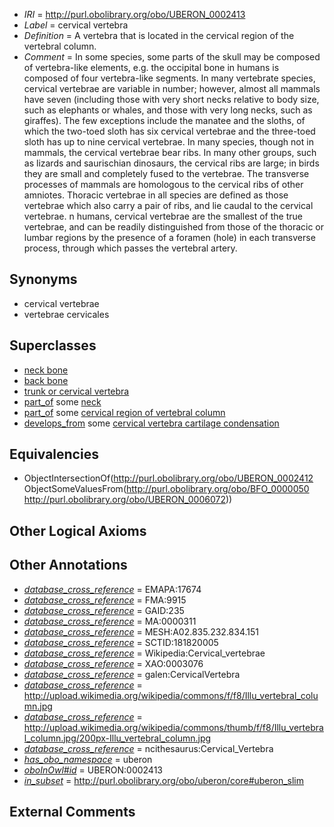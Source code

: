  * *IRI* = http://purl.obolibrary.org/obo/UBERON_0002413
 * *Label* = cervical vertebra
 * *Definition* = A vertebra that is located in the cervical region of the vertebral column.
 * *Comment* = In some species, some parts of the skull may be composed of vertebra-like elements, e.g. the occipital bone in humans is composed of four vertebra-like segments. In many vertebrate species, cervical vertebrae are variable in number; however, almost all mammals have seven (including those with very short necks relative to body size, such as elephants or whales, and those with very long necks, such as giraffes). The few exceptions include the manatee and the sloths, of which the two-toed sloth has six cervical vertebrae and the three-toed sloth has up to nine cervical vertebrae. In many species, though not in mammals, the cervical vertebrae bear ribs. In many other groups, such as lizards and saurischian dinosaurs, the cervical ribs are large; in birds they are small and completely fused to the vertebrae. The transverse processes of mammals are homologous to the cervical ribs of other amniotes. Thoracic vertebrae in all species are defined as those vertebrae which also carry a pair of ribs, and lie caudal to the cervical vertebrae. n humans, cervical vertebrae are the smallest of the true vertebrae, and can be readily distinguished from those of the thoracic or lumbar regions by the presence of a foramen (hole) in each transverse process, through which passes the vertebral artery.

## Synonyms

 * cervical vertebrae
 * vertebrae cervicales

## Superclasses

 * [neck bone](../../UBERON/58/UBERON_0003458.md)
 * [back bone](../../UBERON/47/UBERON_0004247.md)
 * [trunk or cervical vertebra](../../UBERON/51/UBERON_0004451.md)
 * [part_of](../../BFO/50/BFO_0000050.md) some [neck](../../UBERON/74/UBERON_0000974.md)
 * [part_of](../../BFO/50/BFO_0000050.md) some [cervical region of vertebral column](../../UBERON/72/UBERON_0006072.md)
 * [develops_from](../../RO/02/RO_0002202.md) some [cervical vertebra cartilage condensation](../../UBERON/05/UBERON_0013505.md)

## Equivalencies

 * ObjectIntersectionOf(<http://purl.obolibrary.org/obo/UBERON_0002412> ObjectSomeValuesFrom(<http://purl.obolibrary.org/obo/BFO_0000050> <http://purl.obolibrary.org/obo/UBERON_0006072>))

## Other Logical Axioms


## Other Annotations

 * *[database_cross_reference](../../ef/oboInOwl#hasDbXref.md)* = EMAPA:17674
 * *[database_cross_reference](../../ef/oboInOwl#hasDbXref.md)* = FMA:9915
 * *[database_cross_reference](../../ef/oboInOwl#hasDbXref.md)* = GAID:235
 * *[database_cross_reference](../../ef/oboInOwl#hasDbXref.md)* = MA:0000311
 * *[database_cross_reference](../../ef/oboInOwl#hasDbXref.md)* = MESH:A02.835.232.834.151
 * *[database_cross_reference](../../ef/oboInOwl#hasDbXref.md)* = SCTID:181820005
 * *[database_cross_reference](../../ef/oboInOwl#hasDbXref.md)* = Wikipedia:Cervical_vertebrae
 * *[database_cross_reference](../../ef/oboInOwl#hasDbXref.md)* = XAO:0003076
 * *[database_cross_reference](../../ef/oboInOwl#hasDbXref.md)* = galen:CervicalVertebra
 * *[database_cross_reference](../../ef/oboInOwl#hasDbXref.md)* = http://upload.wikimedia.org/wikipedia/commons/f/f8/Illu_vertebral_column.jpg
 * *[database_cross_reference](../../ef/oboInOwl#hasDbXref.md)* = http://upload.wikimedia.org/wikipedia/commons/thumb/f/f8/Illu_vertebral_column.jpg/200px-Illu_vertebral_column.jpg
 * *[database_cross_reference](../../ef/oboInOwl#hasDbXref.md)* = ncithesaurus:Cervical_Vertebra
 * *[has_obo_namespace](../../ce/oboInOwl#hasOBONamespace.md)* = uberon
 * *[oboInOwl#id](../../id/oboInOwl#id.md)* = UBERON:0002413
 * *[in_subset](../../et/oboInOwl#inSubset.md)* = http://purl.obolibrary.org/obo/uberon/core#uberon_slim

## External Comments


